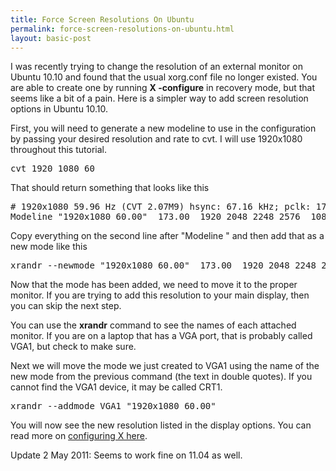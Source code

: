 ```yaml
---
title: Force Screen Resolutions On Ubuntu
permalink: force-screen-resolutions-on-ubuntu.html
layout: basic-post
---
```


I was recently trying to change the resolution of an external monitor on Ubuntu 10.10 and found that the usual xorg.conf file no longer existed. You are able to create one by running **X -configure** in recovery mode, but that seems like a bit of a pain. Here is a simpler way to add screen resolution options in Ubuntu 10.10.

First, you will need to generate a new modeline to use in the configuration by passing your desired resolution and rate to cvt. I will use 1920x1080 throughout this tutorial.


<pre>
cvt 1920 1080 60
</pre>


That should return something that looks like this


<pre>
# 1920x1080 59.96 Hz (CVT 2.07M9) hsync: 67.16 kHz; pclk: 173.00 MHz
Modeline "1920x1080_60.00"  173.00  1920 2048 2248 2576  1080 1083 1088 1120 -hsync +vsync
</pre>


Copy everything on the second line after "Modeline " and then add that as a new mode like this


<pre>
xrandr --newmode "1920x1080_60.00"  173.00  1920 2048 2248 2576  1080 1083 1088 1120 -hsync +vsync
</pre>


Now that the mode has been added, we need to move it to the proper monitor. If you are trying to add this resolution to your main display, then you can skip the next step.

You can use the **xrandr** command to see the names of each attached monitor. If you are on a laptop that has a VGA port, that is probably called VGA1, but check to make sure.

Next we will move the mode we just created to VGA1 using the name of the new mode from the previous command (the text in double quotes). If you cannot find the VGA1 device, it may be called CRT1.


<pre>
xrandr --addmode VGA1 "1920x1080_60.00"
</pre>


You will now see the new resolution listed in the display options. You can read more on [configuring X here](https://wiki.ubuntu.com/X/Config/Resolution).

Update 2 May 2011: Seems to work fine on 11.04 as well.

